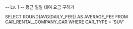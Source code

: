 -- Lv. 1
-- 평균 일일 대여 요금 구하기

SELECT ROUND(AVG(DAILY_FEE)) AS AVERAGE_FEE
FROM CAR_RENTAL_COMPANY_CAR
WHERE CAR_TYPE = 'SUV'
